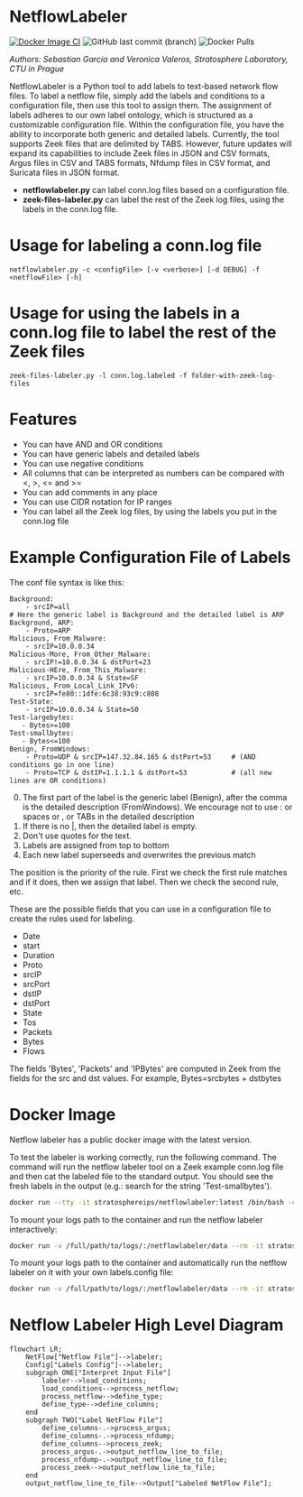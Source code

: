 # NetflowLabeler
[![Docker Image CI](https://github.com/stratosphereips/netflowlabeler/actions/workflows/docker-image.yml/badge.svg)](https://github.com/stratosphereips/netflowlabeler/actions/workflows/docker-image.yml)
![GitHub last commit (branch)](https://img.shields.io/github/last-commit/stratosphereips/netflowlabeler/main)
![Docker Pulls](https://img.shields.io/docker/pulls/stratosphereips/netflowlabeler?color=green)


_Authors: Sebastian Garcia and Veronica Valeros, Stratosphere Laboratory, CTU in Prague_

NetflowLabeler is a Python tool to add labels to text-based network flow files. To label a netflow file, simply add the labels and conditions to a configuration file, then use this tool to assign them. The assignment of labels adheres to our own label ontology, which is structured as a customizable configuration file. Within the configuration file, you have the ability to incorporate both generic and detailed labels. Currently, the tool supports Zeek files that are delimited by TABS. However, future updates will expand its capabilities to include Zeek files in JSON and CSV formats, Argus files in CSV and TABS formats, Nfdump files in CSV format, and Suricata files in JSON format.

- __netflowlabeler.py__ can label conn.log files based on a configuration file.
- __zeek-files-labeler.py__ can label the rest of the Zeek log files, using the labels in the conn.log file.


# Usage for labeling a conn.log file

    netflowlabeler.py -c <configFile> [-v <verbose>] [-d DEBUG] -f <netflowFile> [-h]

# Usage for using the labels in a conn.log file to label the rest of the Zeek files

    zeek-files-labeler.py -l conn.log.labeled -f folder-with-zeek-log-files

# Features

- You can have AND and OR conditions
- You can have generic labels and detailed labels
- You can use negative conditions
- All columns that can be interpreted as numbers can be compared with <, >, <= and >=
- You can add comments in any place
- You can use CIDR notation for IP ranges
- You can label all the Zeek log files, by using the labels you put in the conn.log file

# Example Configuration File of Labels

The conf file syntax is like this:

    Background:
        - srcIP=all
    # Here the generic label is Background and the detailed label is ARP
    Background, ARP: 
        - Proto=ARP
    Malicious, From_Malware:
        - srcIP=10.0.0.34
    Malicious-More, From_Other_Malware:
        - srcIP!=10.0.0.34 & dstPort=23
    Malicious-HEre, From_This_Malware:
        - srcIP=10.0.0.34 & State=SF
    Malicious, From_Local_Link_IPv6:
        - srcIP=fe80::1dfe:6c38:93c9:c808
    Test-State:
        - srcIP=10.0.0.34 & State=S0
    Test-largebytes:
       - Bytes>=100
    Test-smallbytes:
       - Bytes<=100
    Benign, FromWindows:
        - Proto=UDP & srcIP=147.32.84.165 & dstPort=53     # (AND conditions go in one line)
        - Proto=TCP & dstIP=1.1.1.1 & dstPort=53           # (all new lines are OR conditions)

0. The first part of the label is the generic label (Benign), after the comma is the detailed description (FromWindows). We encourage not to use : or spaces or , or TABs in the detailed description
1. If there is no |, then the detailed label is empty. 
2. Don't use quotes for the text.
3. Labels are assigned from top to bottom
4. Each new label superseeds and overwrites the previous match

The position is the priority of the rule. First we check the first rule matches and if it does, then we assign that label. Then we check the second rule, etc.


These are the possible fields that you can use in a configuration file to create the rules used for labeling.

- Date
- start
- Duration
- Proto
- srcIP
- srcPort
- dstIP
- dstPort
- State
- Tos
- Packets
- Bytes
- Flows

The fields 'Bytes', 'Packets' and 'IPBytes' are computed in Zeek from the fields for the src and dst values. For example, Bytes=srcbytes + dstbytes

# Docker Image

Netflow labeler has a public docker image with the latest version. 

To test the labeler is working correctly, run the following command. The command will run the netflow labeler tool on a Zeek example conn.log file and then cat the labeled file to the standard output. You should see the fresh labels in the output (e.g.: search for the string 'Test-smallbytes').

```bash
docker run --tty -it stratosphereips/netflowlabeler:latest /bin/bash -c 'python3 netflowlabeler.py -c labels.config  -f examples/conn.tab.log ; cat examples/conn.tab.log.labeled'
```

To mount your logs path to the container and run the netflow labeler interactively:
```bash
docker run -v /full/path/to/logs/:/netflowlabeler/data --rm -it stratosphereips/netflowlabeler:latest /bin/bash
```

To mount your logs path to the container and automatically run the netflow labeler on it with your own labels.config file:
```bash
docker run -v /full/path/to/logs/:/netflowlabeler/data --rm -it stratosphereips/netflowlabeler:latest python3 netflowlabeler.py -c data/labels.config -f data/conn.log
```

# Netflow Labeler High Level Diagram

```mermaid
flowchart LR;
    NetFlow["Netflow File"]-->labeler;
    Config["Labels Config"]-->labeler;
    subgraph ONE["Interpret Input File"]
        labeler-->load_conditions;
        load_conditions-->process_netflow;
        process_netflow-->define_type;
        define_type-->define_columns;
    end
    subgraph TWO["Label NetFlow File"]
        define_columns-.->process_argus;
        define_columns-.->process_nfdump;
        define_columns-->process_zeek;
        process_argus-.->output_netflow_line_to_file;
        process_nfdump-.->output_netflow_line_to_file;
        process_zeek-->output_netflow_line_to_file;
    end
    output_netflow_line_to_file-->Output["Labeled NetFlow File"];
```
